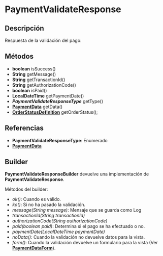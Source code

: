 # PaymentValidateResponse

## Descripción

Respuesta de la validación del pago:

## Métodos

- **boolean** isSuccess()
- **String** getMessage()
- **String** getTransactionId()
- **String** getAuthorizationCode()
- **boolean** isPaid()
- **LocalDateTime** getPaymentDate()
- ***PaymentValidateResponseType*** getType()
- **[PaymentData](PaymentData.md)** getData()
- **[OrderStatusDefinition](../../Definitions/OrderStatusDefinition.md)** getOrderStatus();

## Referencias

- **PaymentValidateResponseType**: Enumerado
- **[PaymentData](PaymentData.md)**

## Builder

**PaymentValidateResponseBuilder** devuelve una implementación de **PaymentValidateResponse**.

Métodos del builder:

- *ok()*: Cuando es válido.
- *ko()*: Si no ha pasado la validación.
- *message(String message)*: Mensaje que se guarda como Log
- *transactionId(String transactionId)*
- *authorizationCode(String authorizationCode)*
- *paid(boolean paid)*: Determina si el pago se ha efectuado o no.
- *paymentDate(LocalDateTime paymentDate)*
- *noData()*: Cuando la validación no devuelve datos para la vista.
- *form()*: Cuando la validación devuelve un formulario para la vista (Ver **[PaymentDataForm](PaymentData.md#PaymentDataForm)**).
